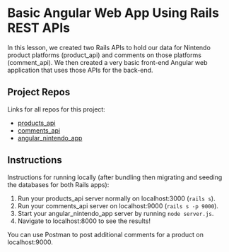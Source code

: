 # Basic Angular Web App Using Rails REST APIs

In this lesson, we created two Rails APIs to hold our data for Nintendo product platforms (product_api) and comments on those platforms (comment_api).  We then created a very basic front-end Angular web application that uses those APIs for the back-end.

## Project Repos
Links for all repos for this project:
- [products_api](https://github.com/TechTalentSouthNOLA/products_api)
- [comments_api](https://github.com/TechTalentSouthNOLA/comments_api)
- [angular_nintendo_app](https://github.com/TechTalentSouthNOLA/angular_nintendo_app)

## Instructions
Instructions for running locally (after bundling then migrating and seeding the databases for both Rails apps):
1. Run your products_api server normally on localhost:3000 (`rails s`).
2. Run your comments_api server on localhost:9000 (`rails s -p 9000`).
3. Start your angular_nintendo_app server by running `node server.js`.
4. Navigate to localhost:8000 to see the results!

You can use Postman to post additional comments for a product on localhost:9000.
